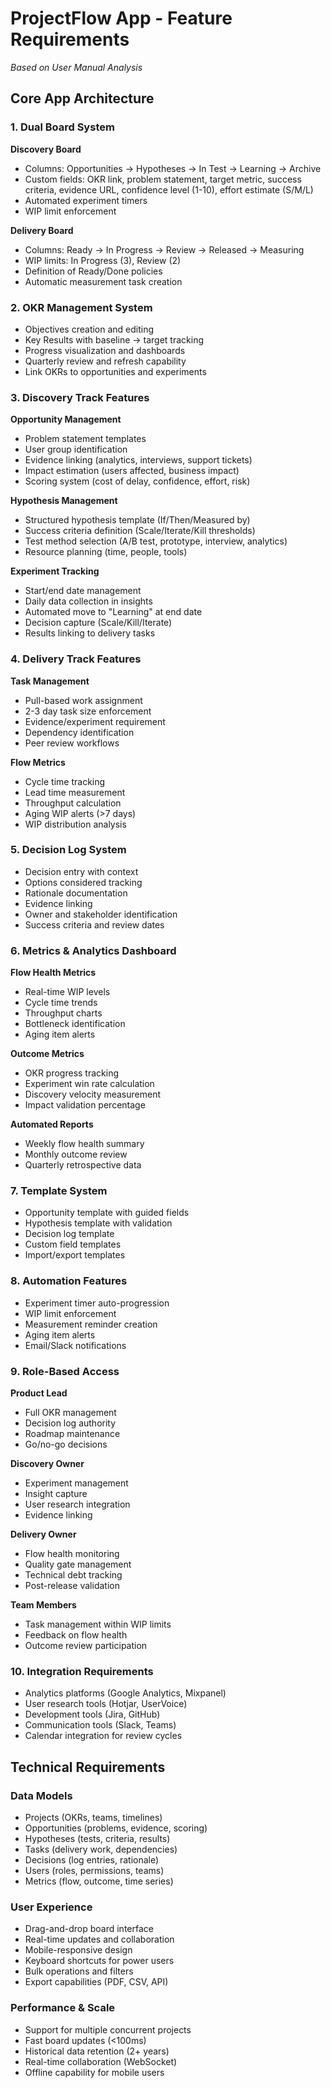 # ProjectFlow App - Feature Requirements
*Based on User Manual Analysis*

## Core App Architecture

### 1. Dual Board System
**Discovery Board**
- Columns: Opportunities → Hypotheses → In Test → Learning → Archive
- Custom fields: OKR link, problem statement, target metric, success criteria, evidence URL, confidence level (1-10), effort estimate (S/M/L)
- Automated experiment timers
- WIP limit enforcement

**Delivery Board**
- Columns: Ready → In Progress → Review → Released → Measuring
- WIP limits: In Progress (3), Review (2)
- Definition of Ready/Done policies
- Automatic measurement task creation

### 2. OKR Management System
- Objectives creation and editing
- Key Results with baseline → target tracking
- Progress visualization and dashboards
- Quarterly review and refresh capability
- Link OKRs to opportunities and experiments

### 3. Discovery Track Features
**Opportunity Management**
- Problem statement templates
- User group identification
- Evidence linking (analytics, interviews, support tickets)
- Impact estimation (users affected, business impact)
- Scoring system (cost of delay, confidence, effort, risk)

**Hypothesis Management**
- Structured hypothesis template (If/Then/Measured by)
- Success criteria definition (Scale/Iterate/Kill thresholds)
- Test method selection (A/B test, prototype, interview, analytics)
- Resource planning (time, people, tools)

**Experiment Tracking**
- Start/end date management
- Daily data collection in insights
- Automated move to "Learning" at end date
- Decision capture (Scale/Kill/Iterate)
- Results linking to delivery tasks

### 4. Delivery Track Features
**Task Management**
- Pull-based work assignment
- 2-3 day task size enforcement
- Evidence/experiment requirement
- Dependency identification
- Peer review workflows

**Flow Metrics**
- Cycle time tracking
- Lead time measurement
- Throughput calculation
- Aging WIP alerts (>7 days)
- WIP distribution analysis

### 5. Decision Log System
- Decision entry with context
- Options considered tracking
- Rationale documentation
- Evidence linking
- Owner and stakeholder identification
- Success criteria and review dates

### 6. Metrics & Analytics Dashboard
**Flow Health Metrics**
- Real-time WIP levels
- Cycle time trends
- Throughput charts
- Bottleneck identification
- Aging item alerts

**Outcome Metrics**
- OKR progress tracking
- Experiment win rate calculation
- Discovery velocity measurement
- Impact validation percentage

**Automated Reports**
- Weekly flow health summary
- Monthly outcome review
- Quarterly retrospective data

### 7. Template System
- Opportunity template with guided fields
- Hypothesis template with validation
- Decision log template
- Custom field templates
- Import/export templates

### 8. Automation Features
- Experiment timer auto-progression
- WIP limit enforcement
- Measurement reminder creation
- Aging item alerts
- Email/Slack notifications

### 9. Role-Based Access
**Product Lead**
- Full OKR management
- Decision log authority
- Roadmap maintenance
- Go/no-go decisions

**Discovery Owner**
- Experiment management
- Insight capture
- User research integration
- Evidence linking

**Delivery Owner**
- Flow health monitoring
- Quality gate management
- Technical debt tracking
- Post-release validation

**Team Members**
- Task management within WIP limits
- Feedback on flow health
- Outcome review participation

### 10. Integration Requirements
- Analytics platforms (Google Analytics, Mixpanel)
- User research tools (Hotjar, UserVoice)
- Development tools (Jira, GitHub)
- Communication tools (Slack, Teams)
- Calendar integration for review cycles

## Technical Requirements

### Data Models
- Projects (OKRs, teams, timelines)
- Opportunities (problems, evidence, scoring)
- Hypotheses (tests, criteria, results)
- Tasks (delivery work, dependencies)
- Decisions (log entries, rationale)
- Users (roles, permissions, teams)
- Metrics (flow, outcome, time series)

### User Experience
- Drag-and-drop board interface
- Real-time updates and collaboration
- Mobile-responsive design
- Keyboard shortcuts for power users
- Bulk operations and filters
- Export capabilities (PDF, CSV, API)

### Performance & Scale
- Support for multiple concurrent projects
- Fast board updates (<100ms)
- Historical data retention (2+ years)
- Real-time collaboration (WebSocket)
- Offline capability for mobile users